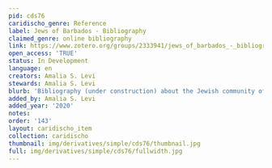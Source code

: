 ```yaml
---
pid: cds76
caridischo_genre: Reference
label: Jews of Barbados - Bibliography
claimed_genre: online bibliography
link: https://www.zotero.org/groups/2333941/jews_of_barbados_-_bibliography
open_access: 'TRUE'
status: In Development
language: en
creators: Amalia S. Levi
stewards: Amalia S. Levi
blurb: 'Bibliography (under construction) about the Jewish community of Barbados. '
added_by: Amalia S. Levi
added_year: '2020'
notes: 
order: '143'
layout: caridischo_item
collection: caridischo
thumbnail: img/derivatives/simple/cds76/thumbnail.jpg
full: img/derivatives/simple/cds76/fullwidth.jpg
---
```

